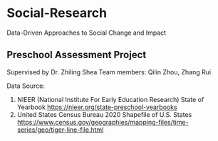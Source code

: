 # Social-Research
Data-Driven Approaches to Social Change and Impact

## Preschool Assessment Project
Supervised by Dr. Zhiling Shea
Team members: Qilin Zhou, Zhang Rui

Data Source: 
1. NIEER (National Institute For Early Education Research) State of Yearbook
   https://nieer.org/state-preschool-yearbooks
2. United States Census Bureau 2020 Shapefile of U.S. States
   https://www.census.gov/geographies/mapping-files/time-series/geo/tiger-line-file.html


